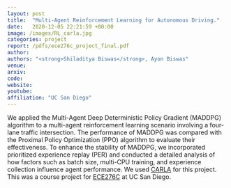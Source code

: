 ```yaml
---
layout: post
title:  "Multi-Agent Reinforcement Learning for Autonomous Driving."
date:   2020-12-05 22:21:59 +00:00
image: /images/RL_carla.jpg
categories: project
report: /pdfs/ece276c_project_final.pdf
author: 
authors: "<strong>Shiladitya Biswas</strong>, Ayon Biswas"
venue: 
arxiv: 
code: 
website: 
youtube: 
affiliation: "UC San Diego"
---
```

We applied the Multi-Agent Deep Deterministic Policy Gradient (MADDPG) algorithm to a multi-agent reinforcement learning scenario involving a four-lane traffic intersection. The performance of MADDPG was compared with the Proximal Policy Optimization (PPO) algorithm to evaluate their effectiveness. To enhance the stability of MADDPG, we incorporated prioritized experience replay (PER) and conducted a detailed analysis of how factors such as batch size, multi-CPU training, and experience collection influence agent performance. We used [CARLA](https://carla.org/) for this project. This was a course project for [ECE276C](https://yip.eng.ucsd.edu/teaching) at UC San Diego.